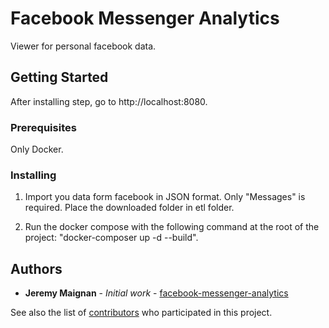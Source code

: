 # Facebook Messenger Analytics

Viewer for personal facebook data.

## Getting Started

After installing step, go to http://localhost:8080.

### Prerequisites

Only Docker.

### Installing

1. Import you data form facebook in JSON format. Only "Messages" is required. Place the downloaded folder in etl folder.

2. Run the docker compose with the following command at the root of the project: "docker-composer up -d --build".

## Authors

* **Jeremy Maignan** - *Initial work* - [facebook-messenger-analytics](https://github.com/jeremymaignan/facebook-messenger-analytics)

See also the list of [contributors](https://github.com/jeremymaignan/facebook-messenger-analytics/contributors) who participated in this project.